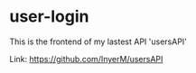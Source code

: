 # user-login

This is the frontend of my lastest API 'usersAPI'

Link: https://github.com/InyerM/usersAPI
